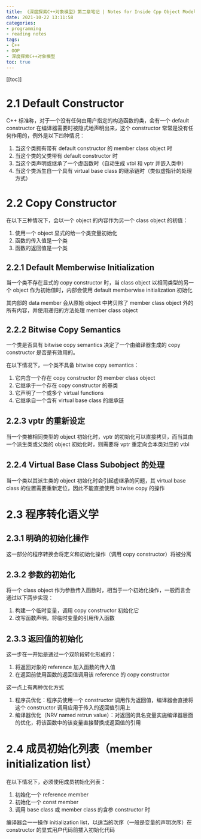 ```yaml
---
title: 《深度探索C++对象模型》第二章笔记 | Notes for Inside Cpp Object Model Chapter 02
date: 2021-10-22 13:11:58
categories:
- programming
- reading notes
tags:
- C++
- OOP
- 深度探索C++对象模型
toc: true
---
```


[[toc]]

# 2.1 Default Constructor

C++ 标准称，对于一个没有任何由用户指定的构造函数的类，会有一个 default constructor 在编译器需要时被隐式地声明出来，这个 constructor 常常是没有任何作用的，例外是以下四种情况：

1. 当这个类拥有带有 default constructor 的 member class object 时
2. 当这个类的父类带有 default constructor 时
3. 当这个类声明或继承了一个虚函数时（自动生成 vtbl 和 vptr 并嵌入类中）
4. 当这个类派生自一个具有 virtual base class 的继承链时（类似虚指针的处理方式）

# 2.2 Copy Constructor

在以下三种情况下，会以一个 object 的内容作为另一个 class object 的初值：

1. 使用一个 object 显式的给一个类变量初始化
2. 函数的传入值是一个类
3. 函数的返回值是一个类

## 2.2.1 Default Memberwise Initialization

当一个类不存在显式的 copy constructor 时，当 class object 以相同类型的另一个 object 作为初始值时，内部会使用 default memberwise initialization 初始化

其内部的 data member 会从原始 object 中拷贝除了 member class object 外的所有内容，并使用递归的方法处理 member class object

## 2.2.2 Bitwise Copy Semantics

一个类是否具有 bitwise copy semantics 决定了一个由编译器生成的 copy constructor 是否是有效用的。

在以下情况下，一个类不具备 bitwise copy semantics：

1. 它内含一个存在 copy constructor 的 member class object 
2. 它继承于一个存在 copy constructor 的基类
3. 它声明了一个或多个 virtual functions
4. 它继承自一个含有 virtual base class 的继承链

## 2.2.3 vptr 的重新设定

当一个类被相同类型的 object 初始化时，vptr 的初始化可以直接拷贝，而当其由一个派生类或父类的 object 初始化时，则需要将 vptr 重定向会本类对应的 vtbl

## 2.2.4 Virtual Base Class Subobject 的处理

当一个类以其派生类的 object 初始化时会引起虚继承的问题，其 virtual base class 的位置需要重新定位，因此不能直接使用 bitwise copy 的操作

# 2.3 程序转化语义学

## 2.3.1 明确的初始化操作

这一部分的程序转换会将定义和初始化操作（调用 copy constructor）将被分离

## 2.3.2 参数的初始化

将一个 class object 作为参数传入函数时，相当于一个初始化操作，一般而言会通过以下两步实现：

1. 构建一个临时变量，调用 copy constructor 初始化它
2. 改写函数声明，将临时变量的引用传入函数

## 2.3.3 返回值的初始化

这一步在一开始是通过一个双阶段转化形成的：

1. 将返回对象的 reference 加入函数的传入值
2. 在返回前使用函数的返回值调用该 reference 的 copy constructor

这一点上有两种优化方式

1. 程序员优化：程序员使用一个 constructor 调用作为返回值，编译器会直接将这个 constructor 调用应用于传入的返回值引用上
2. 编译器优化（NRV named retrun value）：对返回的具名变量实施编译器层面的优化，将该函数中的该变量直接替换成返回值的引用

# 2.4 成员初始化列表（member initialization list）

在以下情况下，必须使用成员初始化列表：

1. 初始化一个 reference member
2. 初始化一个 const member
3. 调用 base class 或 member class 的含参 constructor 时

编译器会一一操作 initialization list，以适当的次序（一般是变量的声明次序）在 constructor 的显式用户代码前插入初始化代码